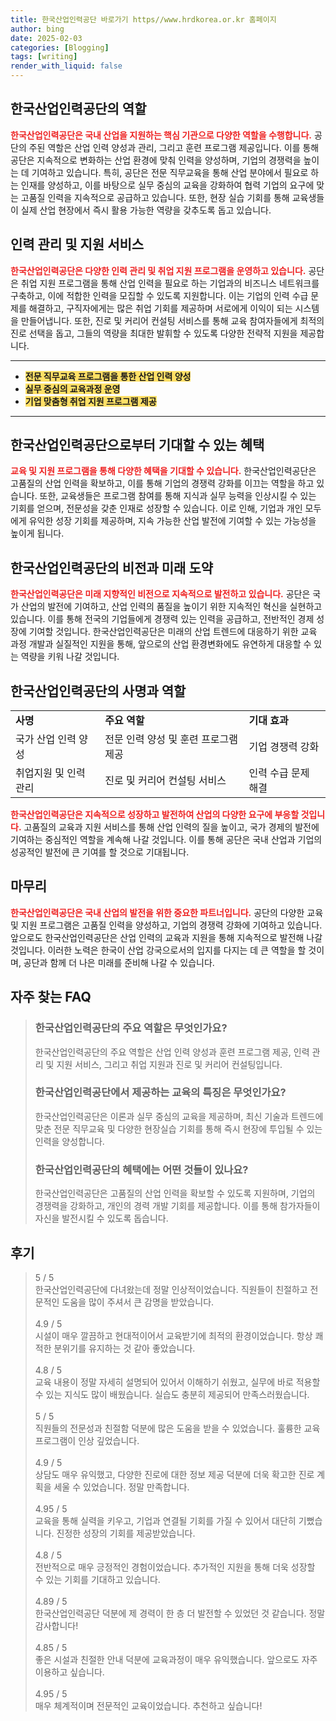 ```yaml
---
title: 한국산업인력공단 바로가기 https//www.hrdkorea.or.kr 홈페이지
author: bing
date: 2025-02-03
categories: [Blogging]
tags: [writing]
render_with_liquid: false
---
```



<h2 id='산업인력공단의 역할'>한국산업인력공단의 역할</h2>

<p><b><span style="color: #ee2323;">한국산업인력공단은 국내 산업을 지원하는 핵심 기관으로 다양한 역할을 수행합니다.</span></b> 공단의 주된 역할은 산업 인력 양성과 관리, 그리고 훈련 프로그램 제공입니다. 이를 통해 공단은 지속적으로 변화하는 산업 환경에 맞춰 인력을 양성하며, 기업의 경쟁력을 높이는 데 기여하고 있습니다. 특히, 공단은 전문 직무교육을 통해 산업 분야에서 필요로 하는 인재를 양성하고, 이를 바탕으로 실무 중심의 교육을 강화하여 협력 기업의 요구에 맞는 고품질 인력을 지속적으로 공급하고 있습니다. 또한, 현장 실습 기회를 통해 교육생들이 실제 산업 현장에서 즉시 활용 가능한 역량을 갖추도록 돕고 있습니다.</p>

<h2 id='인력 관리 및 지원 서비스'>인력 관리 및 지원 서비스</h2>

<p><b><span style="color: #ee2323;">한국산업인력공단은 다양한 인력 관리 및 취업 지원 프로그램을 운영하고 있습니다.</span></b> 공단은 취업 지원 프로그램을 통해 산업 인력을 필요로 하는 기업과의 비즈니스 네트워크를 구축하고, 이에 적합한 인력을 모집할 수 있도록 지원합니다. 이는 기업의 인력 수급 문제를 해결하고, 구직자에게는 많은 취업 기회를 제공하며 서로에게 이익이 되는 시스템을 만들어냅니다. 또한, 진로 및 커리어 컨설팅 서비스를 통해 교육 참여자들에게 최적의 진로 선택을 돕고, 그들의 역량을 최대한 발휘할 수 있도록 다양한 전략적 지원을 제공합니다.</p>

<hr />

<ul>
    <li><b><span style="background-color: #ffe066;">전문 직무교육 프로그램을 통한 산업 인력 양성</span></b></li>
    <li><b><span style="background-color: #ffe066;">실무 중심의 교육과정 운영</span></b></li>
    <li><b><span style="background-color: #ffe066;">기업 맞춤형 취업 지원 프로그램 제공</span></b></li>
</ul>

<hr />

<h2 id='혜택 및 기회'>한국산업인력공단으로부터 기대할 수 있는 혜택</h2>

<p><b><span style="color: #ee2323;">교육 및 지원 프로그램을 통해 다양한 혜택을 기대할 수 있습니다.</span></b> 한국산업인력공단은 고품질의 산업 인력을 확보하고, 이를 통해 기업의 경쟁력 강화를 이끄는 역할을 하고 있습니다. 또한, 교육생들은 프로그램 참여를 통해 지식과 실무 능력을 인상시킬 수 있는 기회를 얻으며, 전문성을 갖춘 인재로 성장할 수 있습니다. 이로 인해, 기업과 개인 모두에게 유익한 성장 기회를 제공하며, 지속 가능한 산업 발전에 기여할 수 있는 가능성을 높이게 됩니다.</p>

<h2 id='비전과 미래'>한국산업인력공단의 비전과 미래 도약</h2>

<p><b><span style="color: #ee2323;">한국산업인력공단은 미래 지향적인 비전으로 지속적으로 발전하고 있습니다.</span></b> 공단은 국가 산업의 발전에 기여하고, 산업 인력의 품질을 높이기 위한 지속적인 혁신을 실현하고 있습니다. 이를 통해 전국의 기업들에게 경쟁력 있는 인력을 공급하고, 전반적인 경제 성장에 기여할 것입니다. 한국산업인력공단은 미래의 산업 트렌드에 대응하기 위한 교육 과정 개발과 실질적인 지원을 통해, 앞으로의 산업 환경변화에도 유연하게 대응할 수 있는 역량을 키워 나갈 것입니다.</p>

<h2 id='사명과 역할'>한국산업인력공단의 사명과 역할</h2>

<table>
    <tr>
        <td><b>사명</b></td>
        <td><b>주요 역할</b></td>
        <td><b>기대 효과</b></td>
    </tr>
    <tr>
        <td>국가 산업 인력 양성</td>
        <td>전문 인력 양성 및 훈련 프로그램 제공</td>
        <td>기업 경쟁력 강화</td>
    </tr>
    <tr>
        <td>취업지원 및 인력 관리</td>
        <td>진로 및 커리어 컨설팅 서비스</td>
        <td>인력 수급 문제 해결</td>
    </tr>
</table>

<p><b><span style="color: #ee2323;">한국산업인력공단은 지속적으로 성장하고 발전하여 산업의 다양한 요구에 부응할 것입니다.</span></b> 고품질의 교육과 지원 서비스를 통해 산업 인력의 질을 높이고, 국가 경제의 발전에 기여하는 중심적인 역할을 계속해 나갈 것입니다. 이를 통해 공단은 국내 산업과 기업의 성공적인 발전에 큰 기여를 할 것으로 기대됩니다.</p>

<h2 id='요약 및 마무리'>마무리</h2>

<p><b><span style="color: #ee2323;">한국산업인력공단은 국내 산업의 발전을 위한 중요한 파트너입니다.</span></b> 공단의 다양한 교육 및 지원 프로그램은 고품질 인력을 양성하고, 기업의 경쟁력 강화에 기여하고 있습니다. 앞으로도 한국산업인력공단은 산업 인력의 교육과 지원을 통해 지속적으로 발전해 나갈 것입니다. 이러한 노력은 한국이 산업 강국으로서의 입지를 다지는 데 큰 역할을 할 것이며, 공단과 함께 더 나은 미래를 준비해 나갈 수 있습니다.</p>


<h2 id='자주_찾는_FAQ'>자주 찾는 FAQ</h2>
<div itemscope="" itemtype="https://schema.org/FAQPage"> 
<blockquote> 
<div itemscope="" itemprop="mainEntity" itemtype="https://schema.org/Question"> 
<h3 itemprop="name">한국산업인력공단의 주요 역할은 무엇인가요?</h3> 
<div itemscope="" itemprop="acceptedAnswer" itemtype="https://schema.org/Answer"> 
<span itemprop="text"> 
<p>한국산업인력공단의 주요 역할은 산업 인력 양성과 훈련 프로그램 제공, 인력 관리 및 지원 서비스, 그리고 취업 지원과 진로 및 커리어 컨설팅입니다.</p> 
</span> 
</div> 
</div> 

<div itemscope="" itemprop="mainEntity" itemtype="https://schema.org/Question"> 
<h3 itemprop="name">한국산업인력공단에서 제공하는 교육의 특징은 무엇인가요?</h3> 
<div itemscope="" itemprop="acceptedAnswer" itemtype="https://schema.org/Answer"> 
<span itemprop="text"> 
<p>한국산업인력공단은 이론과 실무 중심의 교육을 제공하며, 최신 기술과 트렌드에 맞춘 전문 직무교육 및 다양한 현장실습 기회를 통해 즉시 현장에 투입될 수 있는 인력을 양성합니다.</p> 
</span> 
</div> 
</div> 

<div itemscope="" itemprop="mainEntity" itemtype="https://schema.org/Question"> 
<h3 itemprop="name">한국산업인력공단의 혜택에는 어떤 것들이 있나요?</h3> 
<div itemscope="" itemprop="acceptedAnswer" itemtype="https://schema.org/Answer"> 
<span itemprop="text"> 
<p>한국산업인력공단은 고품질의 산업 인력을 확보할 수 있도록 지원하며, 기업의 경쟁력을 강화하고, 개인의 경력 개발 기회를 제공합니다. 이를 통해 참가자들이 자신을 발전시킬 수 있도록 돕습니다.</p> 
</span> 
</div> 
</div> 

</blockquote> 
</div>
<h2 id='후기'>후기</h2>
<div itemscope itemtype="https://schema.org/Product">
  <blockquote>
  <div itemprop="review" itemscope itemtype="https://schema.org/Review">
      <div itemprop="reviewRating" itemscope itemtype="https://schema.org/Rating"> <span itemprop="ratingValue">5</span> / <span itemprop="bestRating">5</span> </div>
      <span itemprop="reviewBody">한국산업인력공단에 다녀왔는데 정말 인상적이었습니다. 직원들이 친절하고 전문적인 도움을 많이 주셔서 큰 감명을 받았습니다.</span>
  </div>
  <br>
  <div itemprop="review" itemscope itemtype="https://schema.org/Review">
      <div itemprop="reviewRating" itemscope itemtype="https://schema.org/Rating"> <span itemprop="ratingValue">4.9</span> / <span itemprop="bestRating">5</span> </div>
      <span itemprop="reviewBody">시설이 매우 깔끔하고 현대적이어서 교육받기에 최적의 환경이었습니다. 항상 쾌적한 분위기를 유지하는 것 같아 좋았습니다.</span>
  </div>
  <br>
  <div itemprop="review" itemscope itemtype="https://schema.org/Review">
      <div itemprop="reviewRating" itemscope itemtype="https://schema.org/Rating"> <span itemprop="ratingValue">4.8</span> / <span itemprop="bestRating">5</span> </div>
      <span itemprop="reviewBody">교육 내용이 정말 자세히 설명되어 있어서 이해하기 쉬웠고, 실무에 바로 적용할 수 있는 지식도 많이 배웠습니다. 실습도 충분히 제공되어 만족스러웠습니다.</span>
  </div>
  <br>
  <div itemprop="review" itemscope itemtype="https://schema.org/Review">
      <div itemprop="reviewRating" itemscope itemtype="https://schema.org/Rating"> <span itemprop="ratingValue">5</span> / <span itemprop="bestRating">5</span> </div>
      <span itemprop="reviewBody">직원들의 전문성과 친절함 덕분에 많은 도움을 받을 수 있었습니다. 훌륭한 교육 프로그램이 인상 깊었습니다.</span>
  </div>
  <br>
  <div itemprop="review" itemscope itemtype="https://schema.org/Review">
      <div itemprop="reviewRating" itemscope itemtype="https://schema.org/Rating"> <span itemprop="ratingValue">4.9</span> / <span itemprop="bestRating">5</span> </div>
      <span itemprop="reviewBody">상담도 매우 유익했고, 다양한 진로에 대한 정보 제공 덕분에 더욱 확고한 진로 계획을 세울 수 있었습니다. 정말 만족합니다.</span>
  </div>
  <br>
  <div itemprop="review" itemscope itemtype="https://schema.org/Review">
      <div itemprop="reviewRating" itemscope itemtype="https://schema.org/Rating"> <span itemprop="ratingValue">4.95</span> / <span itemprop="bestRating">5</span> </div>
      <span itemprop="reviewBody">교육을 통해 실력을 키우고, 기업과 연결될 기회를 가질 수 있어서 대단히 기뻤습니다. 진정한 성장의 기회를 제공받았습니다.</span>
  </div>
  <br>
  <div itemprop="review" itemscope itemtype="https://schema.org/Review">
      <div itemprop="reviewRating" itemscope itemtype="https://schema.org/Rating"> <span itemprop="ratingValue">4.8</span> / <span itemprop="bestRating">5</span> </div>
      <span itemprop="reviewBody">전반적으로 매우 긍정적인 경험이었습니다. 추가적인 지원을 통해 더욱 성장할 수 있는 기회를 기대하고 있습니다.</span>
  </div>
  <br>
  <div itemprop="review" itemscope itemtype="https://schema.org/Review">
      <div itemprop="reviewRating" itemscope itemtype="https://schema.org/Rating"> <span itemprop="ratingValue">4.89</span> / <span itemprop="bestRating">5</span> </div>
      <span itemprop="reviewBody">한국산업인력공단 덕분에 제 경력이 한 층 더 발전할 수 있었던 것 같습니다. 정말 감사합니다!</span>
  </div>
  <br>
  <div itemprop="review" itemscope itemtype="https://schema.org/Review">
      <div itemprop="reviewRating" itemscope itemtype="https://schema.org/Rating"> <span itemprop="ratingValue">4.85</span> / <span itemprop="bestRating">5</span> </div>
      <span itemprop="reviewBody">좋은 시설과 친절한 안내 덕분에 교육과정이 매우 유익했습니다. 앞으로도 자주 이용하고 싶습니다.</span>
  </div>
  <br>
  <div itemprop="review" itemscope itemtype="https://schema.org/Review">
      <div itemprop="reviewRating" itemscope itemtype="https://schema.org/Rating"> <span itemprop="ratingValue">4.95</span> / <span itemprop="bestRating">5</span> </div>
      <span itemprop="reviewBody">매우 체계적이며 전문적인 교육이었습니다. 추천하고 싶습니다!</span>
  </div>
  </blockquote>
</div>
